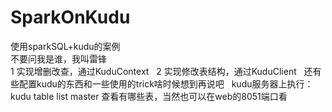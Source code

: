 # SparkOnKudu  
使用sparkSQL+kudu的案例  
不要问我是谁，我叫雷锋  
1 实现增删改查，通过KuduContext  
2 实现修改表结构，通过KuduClient  
还有些配置kudu的东西和一些使用的trick啥时候想到再说吧  
kudu服务器上执行：kudu table list master 查看有哪些表，当然也可以在web的8051端口看  
